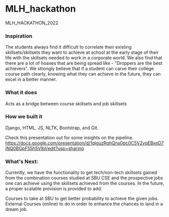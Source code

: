 # MLH_hackathon
MLH_HACKATHON_2022

### Inspiration

The students always find it difficult to correlate their existing skillsets/skillsets they want to achieve at school at the early stage of their life with the skillsets needed to work in a corporate world. We also find that there are a lot of hoaxes that are being spread like - "Droppers are the best achievers". We strongly believe that if a student can carve their college course path clearly, knowing what they can achieve in the future, they can excel in a better manner.

### What it does

Acts as a bridge between course skillsets and job skillsets

### How we built it

Django, HTML, JS, NLTK, Bootstrap, and Git.

Check this presentation out for some insights on the pipeline. https://docs.google.com/presentation/d/1qlguzRghQns0pc0C5V2vqEBxeD7iNQ0BGpF55h5VIbI/edit?usp=sharing

### What's Next:

Currently, we have the functionality to get tech/non-tech skillsets gained from the combination courses studied at SBU CSE and the prospective jobs one can achieve using the skillsets achieved from the courses. In the future, a proper scalable provision is provided to add:

Courses to take at SBU to get better probability to achieve the given jobs.
External Courses (online) to do in order to enhance the chances to land in a dream job.
